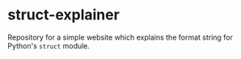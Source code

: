 # struct-explainer
Repository for a simple website which explains the format string for Python's `struct` module.
